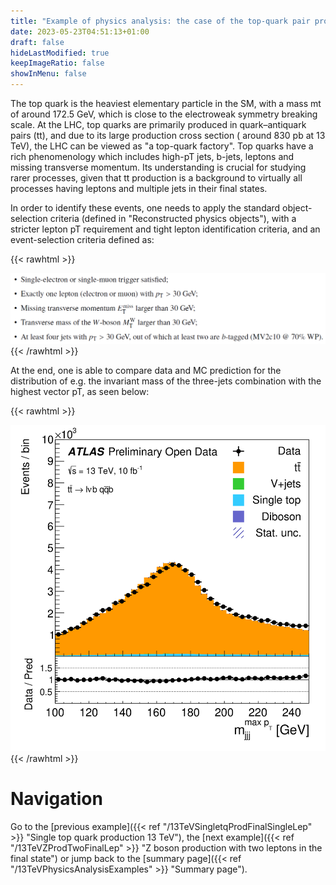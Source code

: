 ```yaml
---
title: "Example of physics analysis: the case of the top-quark pair production in the single-lepton final state"
date: 2023-05-23T04:51:13+01:00
draft: false
hideLastModified: true
keepImageRatio: false
showInMenu: false
---
```


The top quark is the heaviest elementary particle in the SM, with a mass mt of around 172.5 GeV, which is close to the electroweak symmetry breaking scale. At the LHC, top quarks are primarily produced in quark–antiquark pairs (tt), and due to its large production cross section ( around 830 pb at 13 TeV), the LHC can be viewed as "a top-quark factory". Top quarks have a rich phenomenology which includes high-pT jets, b-jets, leptons and missing transverse momentum. Its understanding is crucial for studying rarer processes, given that tt production is a background to virtually all processes having leptons and multiple jets in their final states.

In order to identify these events, one needs to apply the standard object-selection criteria (defined in "Reconstructed physics objects"), with a stricter lepton pT requirement and tight lepton identification criteria, and an event-selection criteria defined as:

{{< rawhtml >}}
<CENTER>
<img src="images/SL3.png" width="800" />
</CENTER>
{{< /rawhtml >}}

At the end, one is able to compare data and MC prediction for the distribution of e.g. the invariant mass of the three-jets combination with the highest vector pT, as seen below:

{{< rawhtml >}}
<CENTER>
<img src="images/SL3_plot.png" width="600" />
</CENTER>
{{< /rawhtml >}}

# Navigation
Go to the [previous example]({{< ref "/13TeVSingletqProdFinalSingleLep" >}} "Single top quark production 13 TeV"), the [next example]({{< ref "/13TeVZProdTwoFinalLep" >}} "Z boson production with two leptons in the final state") or jump back to the [summary page]({{< ref "/13TeVPhysicsAnalysisExamples" >}} "Summary page").
